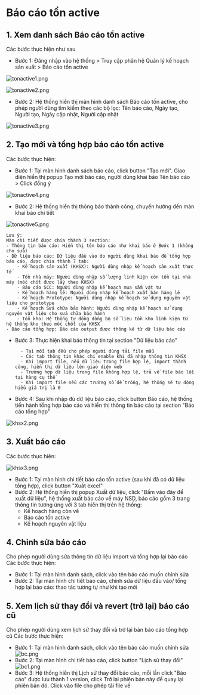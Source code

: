 # Báo cáo tồn active

## 1. Xem danh sách Báo cáo tồn active
Các bước thực hiện như sau

- Bước 1: Đăng nhập vào hệ thống > Truy cập phân hệ Quản lý kế hoạch sản xuất > Báo cáo tồn active

![tonactive1.png](/img/tonactive/tonactive1.png)

![tonactive2.png](/img/tonactive/tonactive2.png)

- Bước 2: Hệ thống hiển thị màn hình danh sách Báo cáo tồn active, cho phép người dùng tìm kiếm theo các bộ lọc: Tên báo cáo, Ngày tạo, Người tạo, Ngày cập nhật, Người cập nhật

![tonactive3.png](/img/tonactive/tonactive3.png)

## 2. Tạo mới và tổng hợp báo cáo tồn active
Các bước thực hiện:

- Bước 1: Tại màn hình danh sách báo cáo, click button "Tạo mới". Giao diện hiển thị popup Tạo mới báo cáo, người dùng khai báo Tên báo cáo > Click đồng ý

![tonactive4.png](/img/tonactive/tonactive4.png)

- Bước 2: Hệ thống hiển thị thông báo thành công, chuyển hướng đến màn khai báo chi tiết

![tonactive5.png](/img/tonactive/tonactive5.png)

    Lưu ý: 
    Màn chi tiết được chia thành 3 section:
    - Thông tin báo cáo: Hiển thị tên báo cáo như khai báo ở Bước 1 (không cho sửa)
    - Dữ liệu báo cáo: Dữ liệu đầu vào do người dùng khai báo để tổng hợp báo cáo, được chia thành 7 tab:
        - Kế hoạch sản xuất (KHSX): Người dùng nhập kế hoạch sản xuất thực tế
        - Tồn nhà máy: Người dùng nhập số lượng linh kiện còn tồn tại nhà máy (mốc chốt được lấy theo KHSX)
        - Báo cáo SCC: Người dùng nhập kế hoạch mua sắm vật tư
        - Kế hoạch hàng lẻ: Người dùng nhập kế hoạch xuất bán hàng lẻ
        - Kế hoạch Prototype: Ngưởi dùng nhập kế hoạch sử dụng nguyên vật liệu cho prototype
        - Kế hoạch Sửa chữa bảo hành: Ngưởi dùng nhập kế hoạch sử dụng nguyên vật liệu cho sửa chữa bảo hành
        - Tổn kho: Hệ thống tự đồng đồng bộ số liệu tồn kho linh kiện từ hệ thống kho theo mốc chốt của KHSX
    - Báo cáo tổng hợp: Báo cáo output được thông kê từ dữ liệu báo cáo 

- Bước 3: Thực hiện khai báo thông tin tại section "Dữ liệu báo cáo"
  
        - Tại mỗi tab đều cho phép người dùng tải file mẫu
        - Các tab thông tin khác chỉ enable khi đã nhập thông tin KHSX
        - Khi import file, nếu dữ liệu trong file hợp lệ, import thành công, hiển thị dữ liệu lên giao diện web
        - Trường hợp dữ liệu trong file không hợp lệ, trả về file báo lỗi tại hàng cụ thể
        - Khi import file nếu các trường số để trống, hệ thống sẽ tự động hiểu giá trị là 0

- Bước 4: Sau khi nhập đủ dữ liệu báo cáo, click button Báo cáo, hệ thống tiến hành tổng hợp báo cáo và hiển thị thông tin báo cáo tại section "Báo cáo tổng hợp"

![khsx2.png](/img/tonactive/khsx2.png)

## 3. Xuất báo cáo
Các bước thực hiện:

![khsx3.png](/img/tonactive/khsx3.png)
- Bước 1: Tại màn hình chi tiết báo cáo tồn active (sau khi đã có dữ liệu tổng hợp), click button "Xuất excel"
- Bước 2: Hệ thống hiển thị popup Xuất dữ liệu, click "Bấm vào đây để xuất dữ liệu", hệ thống xuất báo cáo về máy NSD, báo cáo gồm 3 trang thông tin tương ứng với 3 tab hiển thị trên hệ thống:
    - Kế hoạch hàng còn về
    - Báo cáo tồn active
    - Kế hoạch nguyên vật liệu

## 4. Chỉnh sửa báo cáo
Cho phép người dùng sửa thông tin dữ liệu import và tổng hợp lại báo cáo
Các bước thực hiện:
- Bước 1: Tại màn hình danh sách, click vào tên báo cáo muốn chỉnh sửa
- Bước 2: Tại màn hình chi tiết báo cáo, chỉnh sửa dữ liệu đầu vào/ tổng hợp lại báo cáo: thao tác tương tự như khi tạo mới

## 5. Xem lịch sử thay đổi và revert (trở lại) báo cáo cũ
Cho phép người dùng xem lịch sử thay đổi và trở lại bản báo cáo tổng hợp cũ
Các bước thực hiện:
- Bước 1: Tại màn hình danh sách, click vào tên báo cáo muốn chỉnh sửa
![bc.png](/img/tonactive/bc.png)
- Bước 2: Tại màn hình chi tiết báo cáo, click button "Lịch sử thay đổi"
![bc1.png](/img/tonactive/bc1.png)
- Bước 3: Hệ thống hiển thị Lịch sử thay đổi báo cáo, mỗi lần click "Báo cáo" được lưu thành 1 version, click Trở lại phiên bản này để quay lại phiên bản đó. Click vào file cho phép tải file về